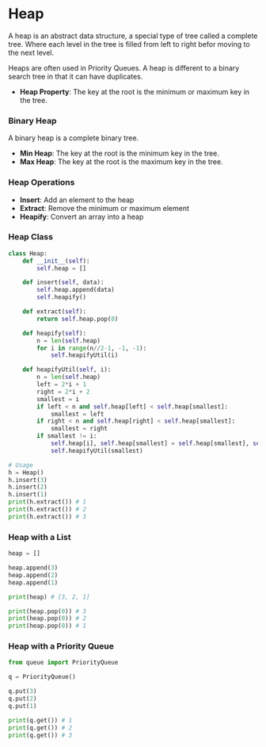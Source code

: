 # Heap

A heap is an abstract data structure, a special type of tree called a complete tree. 
Where each level in the tree is filled from left to right befor moving to the next level. 

Heaps are often used in Priority Queues. A heap is different to a binary search tree in that it can have duplicates. 

- **Heap Property**: The key at the root is the minimum or maximum key in the tree. 

### Binary Heap

A binary heap is a complete binary tree. 

- **Min Heap**: The key at the root is the minimum key in the tree. 
- **Max Heap**: The key at the root is the maximum key in the tree. 

### Heap Operations

- **Insert**: Add an element to the heap
- **Extract**: Remove the minimum or maximum element
- **Heapify**: Convert an array into a heap

### Heap Class

```python
class Heap:
    def __init__(self):
        self.heap = []

    def insert(self, data):
        self.heap.append(data)
        self.heapify()

    def extract(self):
        return self.heap.pop(0)

    def heapify(self):
        n = len(self.heap)
        for i in range(n//2-1, -1, -1):
            self.heapifyUtil(i)

    def heapifyUtil(self, i):
        n = len(self.heap)
        left = 2*i + 1
        right = 2*i + 2
        smallest = i
        if left < n and self.heap[left] < self.heap[smallest]:
            smallest = left
        if right < n and self.heap[right] < self.heap[smallest]:
            smallest = right
        if smallest != i:
            self.heap[i], self.heap[smallest] = self.heap[smallest], self.heap[i]
            self.heapifyUtil(smallest)

# Usage
h = Heap()
h.insert(3)
h.insert(2)
h.insert(1)
print(h.extract()) # 1
print(h.extract()) # 2
print(h.extract()) # 3
```

### Heap with a List

```python
heap = []

heap.append(3)
heap.append(2)
heap.append(1)

print(heap) # [3, 2, 1]

print(heap.pop(0)) # 3
print(heap.pop(0)) # 2
print(heap.pop(0)) # 1
```

### Heap with a Priority Queue

```python
from queue import PriorityQueue

q = PriorityQueue()

q.put(3)
q.put(2)
q.put(1)

print(q.get()) # 1
print(q.get()) # 2
print(q.get()) # 3
